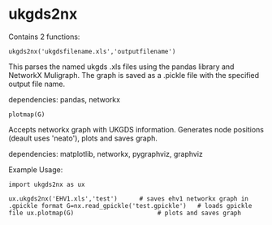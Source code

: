 # ukgds2nx

Contains 2 functions:

`ukgds2nx('ukgdsfilename.xls','outputfilename')`

This parses the named ukgds .xls files using the pandas library and NetworkX Muligraph. The graph is saved as a .pickle file with the specified output file name.

dependencies: pandas, networkx

`plotmap(G)`

Accepts networkx graph with UKGDS information. Generates node positions (deault uses 'neato'), plots and saves graph.

dependencies: matplotlib, networkx, pygraphviz, graphviz

Example Usage:

`import ukgds2nx as ux`

`ux.ukgds2nx('EHV1.xls','test')      # saves ehv1 networkx graph in .gpickle format
G=nx.read_gpickle('test.gpickle')   # loads gpickle file
ux.plotmap(G)                       # plots and saves graph`


